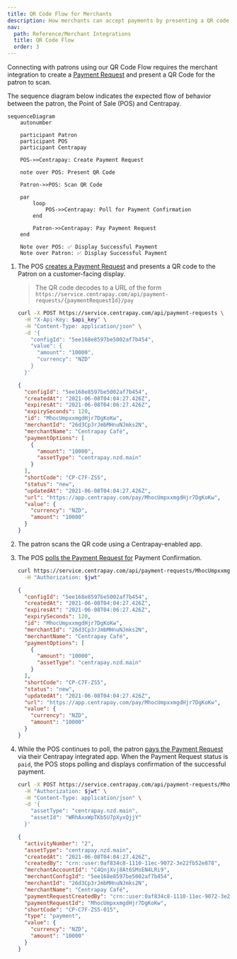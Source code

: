 ```yaml
---
title: QR Code Flow for Merchants
description: How merchants can accept payments by presenting a QR code to the patron.
nav:
  path: Reference/Merchant Integrations
  title: QR Code Flow
  order: 3
---
```


Connecting with patrons using our QR Code Flow requires the merchant integration to create a [Payment Request](https://docs.centrapay.com/api/payment-requests) and present a QR Code for the patron to scan.

The sequence diagram below indicates the expected flow of behavior between the patron, the Point of Sale (POS) and Centrapay.

```mermaid
sequenceDiagram
	autonumber

	participant Patron
	participant POS
	participant Centrapay

	POS->>Centrapay: Create Payment Request

	note over POS: Present QR Code

	Patron->>POS: Scan QR Code

	par
		loop
			POS->>Centrapay: Poll for Payment Confirmation
		end

		Patron->>Centrapay: Pay Payment Request
	end

	Note over POS: ✅ Display Successful Payment
	Note over Patron: ✅ Display Successful Payment
```

1. The POS [creates a Payment Request](https://docs.centrapay.com/api/payment-requests#create-a-payment-request) and presents a QR code to the Patron on a customer-facing display.

    > The QR code decodes to a URL of the form `https://service.centrapay.com/api/payment-requests/{paymentRequestId}/pay`

    ```bash [Request]
    curl -X POST https://service.centrapay.com/api/payment-requests \
      -H "X-Api-Key: $api_key" \
      -H "Content-Type: application/json" \
      -d '{
        "configId": "5ee168e8597be5002af7b454",
        "value": {
          "amount": "10000",
          "currency": "NZD"
        }
      }'
    ```

    ```json [Response]
    {
      "configId": "5ee168e8597be5002af7b454",
      "createdAt": "2021-06-08T04:04:27.426Z",
      "expiresAt": "2021-06-08T04:06:27.426Z",
      "expirySeconds": 120,
      "id": "MhocUmpxxmgdHjr7DgKoKw",
      "merchantId": "26d3Cp3rJmbMHnuNJmks2N",
      "merchantName": "Centrapay Café",
      "paymentOptions": [
        {
          "amount": "10000",
          "assetType": "centrapay.nzd.main"
        }
      ],
      "shortCode": "CP-C7F-ZS5",
      "status": "new",
      "updatedAt": "2021-06-08T04:04:27.426Z",
      "url": "https://app.centrapay.com/pay/MhocUmpxxmgdHjr7DgKoKw",
      "value": {
        "currency": "NZD",
        "amount": "10000"
      }
    }
    ```

2. The patron scans the QR code using a Centrapay-enabled app.
3. The POS [polls the Payment Request for](https://docs.centrapay.com/api/payment-requests#get-a-payment-request) Payment Confirmation.

    ```bash [Request]
    curl https://service.centrapay.com/api/payment-requests/MhocUmpxxmgdHjr7DgKoKw \
      -H "Authorization: $jwt"
    ```

    ```json [Response]
    {
      "configId": "5ee168e8597be5002af7b454",
      "createdAt": "2021-06-08T04:04:27.426Z",
      "expiresAt": "2021-06-08T04:06:27.426Z",
      "expirySeconds": 120,
      "id": "MhocUmpxxmgdHjr7DgKoKw",
      "merchantId": "26d3Cp3rJmbMHnuNJmks2N",
      "merchantName": "Centrapay Café",
      "paymentOptions": [
        {
          "amount": "10000",
          "assetType": "centrapay.nzd.main"
        }
      ],
      "shortCode": "CP-C7F-ZS5",
      "status": "new",
      "updatedAt": "2021-06-08T04:04:27.426Z",
      "url": "https://app.centrapay.com/pay/MhocUmpxxmgdHjr7DgKoKw",
      "value": {
        "currency": "NZD",
        "amount": "10000"
      }
    }
    ```

4. While the POS continues to poll, the patron [pays the Payment Request](https://docs.centrapay.com/api/payment-requests#pay-a-payment-request-experimental) via their Centrapay integrated app. When the Payment Request status is `paid`, the POS stops polling and displays confirmation of the successful payment.

    ```bash [Request]
    curl -X POST https://service.centrapay.com/api/payment-requests/MhocUmpxxmgdHjr7DgKoKw/pay \
      -H "Authorization: $jwt" \
      -H "Content-Type: application/json" \
      -d '{
        "assetType": "centrapay.nzd.main",
        "assetId": "WRhAxxWpTKb5U7pXyxQjjY"
      }'
    ```

    ```json [Response]
    {
      "activityNumber": "2",
      "assetType": "centrapay.nzd.main",
      "createdAt": "2021-06-08T04:04:27.426Z",
      "createdBy": "crn::user:0af834c8-1110-11ec-9072-3e22fb52e878",
      "merchantAccountId": "C4QnjXvj8At6SMsEN4LRi9",
      "merchantConfigId": "5ee168e8597be5002af7b454",
      "merchantId": "26d3Cp3rJmbMHnuNJmks2N",
      "merchantName": "Centrapay Café",
      "paymentRequestCreatedBy": "crn::user:0af834c8-1110-11ec-9072-3e22fb52e878",
      "paymentRequestId": "MhocUmpxxmgdHjr7DgKoKw",
      "shortCode": "CP-C7F-ZS5-015",
      "type": "payment",
      "value": {
        "currency": "NZD",
        "amount": "10000"
      }
    }
    ```
